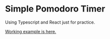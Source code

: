 # Simple Pomodoro Timer

Using Typescript and React just for practice.

[Working example is here.](https://pomodoro-timer-five.vercel.app/)
